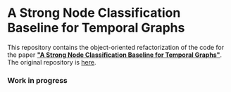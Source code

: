 # A Strong Node Classification Baseline for Temporal Graphs

This repository contains the object-oriented refactorization of the code for the paper [**"A Strong Node Classification Baseline for Temporal Graphs"**](https://epubs.siam.org/doi/abs/10.1137/1.9781611977172.73). The original repository is [here](https://github.com/fpour/TGBase).

### Work in progress
